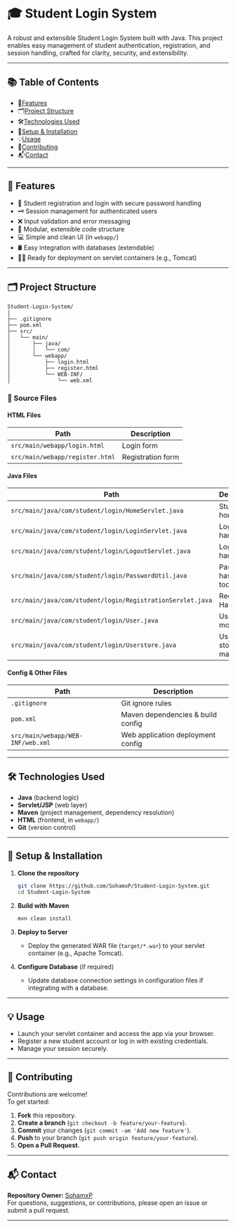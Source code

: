 # 🎓 Student Login System

A robust and extensible Student Login System built with Java. This project enables easy management of student authentication, registration, and session handling, crafted for clarity, security, and extensibility.

---

## 📚 Table of Contents

- 🌟[Features](#-features)
- 🗂️[Project Structure](#️-project-structure)
- 🛠️[Technologies Used](#️-technologies-used)
- 🚀[Setup & Installation](#-setup--installation)
- 💡[Usage](#-usage)
- 🤝[Contributing](#-contributing)
- 📬[Contact](#-contact)

---

## 🌟 Features

- 🔐 Student registration and login with secure password handling
- 🗝️ Session management for authenticated users
- ❌ Input validation and error messaging
- 🧩 Modular, extensible code structure
- 💻 Simple and clean UI (in `webapp/`)
- 🛢️ Easy integration with databases (extendable)
- 🏃‍♂️ Ready for deployment on servlet containers (e.g., Tomcat)

---

## 🗂️ Project Structure

```
Student-Login-System/
│
├── .gitignore
├── pom.xml
├── src/
│   └── main/
│       ├── java/
│       │   └── com/                
│       └── webapp/
│           ├── login.html
│           ├── register.html
│           └── WEB-INF/
│               └── web.xml
```

### 📄 Source Files

#### HTML Files

| Path                                    | Description           |
|-----------------------------------------|-----------------------|
| `src/main/webapp/login.html`            | Login form            |
| `src/main/webapp/register.html`         | Registration form     |

#### Java Files
| Path                                                          | Description           |
|---------------------------------------------------------------|-----------------------|
| `src/main/java/com/student/login/HomeServlet.java`            | Student home page     |
| `src/main/java/com/student/login/LoginServlet.java`           | Login form handler    |
| `src/main/java/com/student/login/LogoutServlet.java`          | Logout handler        |
| `src/main/java/com/student/login/PasswordUtil.java`           | Pasword hashing tool  |
| `src/main/java/com/student/login/RegistrationServlet.java`    | Registration Handler  |
| `src/main/java/com/student/login/User.java`                   | User data model       |
| `src/main/java/com/student/login/Userstore.java`              | User storage manager  |

#### Config & Other Files

| Path                                | Description                        |
|-------------------------------------|------------------------------------|
| `.gitignore`                        | Git ignore rules                   |
| `pom.xml`                           | Maven dependencies & build config  |
| `src/main/webapp/WEB-INF/web.xml`   | Web application deployment config  |

---

## 🛠️ Technologies Used

- **Java** (backend logic)
- **Servlet/JSP** (web layer)
- **Maven** (project management, dependency resolution)
- **HTML** (frontend, in `webapp/`)
- **Git** (version control)

---

## 🚀 Setup & Installation

1. **Clone the repository**
   ```bash
   git clone https://github.com/SohamxP/Student-Login-System.git
   cd Student-Login-System
   ```

2. **Build with Maven**
   ```bash
   mvn clean install
   ```

3. **Deploy to Server**
   - Deploy the generated WAR file (`target/*.war`) to your servlet container (e.g., Apache Tomcat).

4. **Configure Database** (if required)
   - Update database connection settings in configuration files if integrating with a database.

---

## 💡 Usage

- Launch your servlet container and access the app via your browser.
- Register a new student account or log in with existing credentials.
- Manage your session securely.

---

## 🤝 Contributing

Contributions are welcome!  
To get started:

1. **Fork** this repository.
2. **Create a branch** (`git checkout -b feature/your-feature`).
3. **Commit** your changes (`git commit -am 'Add new feature'`).
4. **Push** to your branch (`git push origin feature/your-feature`).
5. **Open a Pull Request**.

---

## 📬 Contact

**Repository Owner:** [SohamxP](https://github.com/SohamxP)  
For questions, suggestions, or contributions, please open an issue or submit a pull request.

---
